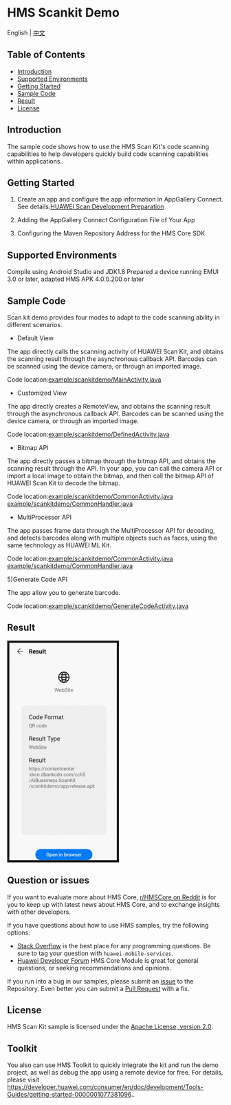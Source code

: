 # HMS Scankit Demo

English | [中文](https://github.com/HMS-Core/hms-scan-demo/blob/master/README_ZH.md)

## Table of Contents

 * [Introduction](#introduction)
 * [Supported Environments ](#supported-environments )
 * [Getting Started](#getting-started)
 * [Sample Code](#sample-code)
 * [Result](#result)
 * [License](#license)
 
## Introduction
The sample code shows how to use the HMS Scan Kit's code scanning capabilities to help developers quickly build code scanning capabilities within applications.

## Getting Started
1. Create an app and configure the app information in AppGallery Connect.
See details:[HUAWEI Scan Development Preparation](https://developer.huawei.com/consumer/en/doc/development/HMSCore-Guides/android-config-agc-0000001050043955)

2. Adding the AppGallery Connect Configuration File of Your App

3. Configuring the Maven Repository Address for the HMS Core SDK

## Supported Environments
Compile using Android Studio and JDK1.8
Prepared a device running EMUI 3.0 or later, adapted HMS APK 4.0.0.200 or later
	
## Sample Code
Scan kit demo provides four modes to adapt to the code scanning ability in different scenarios.

* Default View

The app directly calls the scanning activity of HUAWEI Scan Kit, and obtains the scanning result through the asynchronous callback API. Barcodes can be scanned using the device camera, or through an imported image.

Code location:[example/scankitdemo/MainActivity.java](https://github.com/HMS-Core/hms-scan-demo/blob/master/app/src/main/java/com/example/scankitdemo/MainActivity.java)

* Customized View

The app directly creates a RemoteView, and obtains the scanning result through the asynchronous callback API. Barcodes can be scanned using the device camera, or through an imported image.

Code location:[example/scankitdemo/DefinedActivity.java](https://github.com/HMS-Core/hms-scan-demo/blob/master/app/src/main/java/com/example/scankitdemo/DefinedActivity.java)

* Bitmap API

The app directly passes a bitmap through the bitmap API, and obtains the scanning result through the API. In your app, you can call the camera API or import a local image to obtain the bitmap, and then call the bitmap API of HUAWEI Scan Kit to decode the bitmap.

Code location:[example/scankitdemo/CommonActivity.java example/scankitdemo/CommonHandler.java](https://github.com/HMS-Core/hms-scan-demo/blob/master/app/src/main/java/com/example/scankitdemo/CommonHandler.java)

* MultiProcessor API

The app passes frame data through the MultiProcessor API for decoding, and detects barcodes along with multiple objects such as faces, using the same technology as HUAWEI ML Kit.

Code location:[example/scankitdemo/CommonActivity.java example/scankitdemo/CommonHandler.java](https://github.com/HMS-Core/hms-scan-demo/blob/master/app/src/main/java/com/example/scankitdemo/CommonHandler.java)
	
5)Generate Code API

The app allow you to generate barcode.

Code location:[example/scankitdemo/GenerateCodeActivity.java](https://github.com/HMS-Core/hms-scan-demo/blob/master/app/src/main/java/com/example/scankitdemo/GenerateCodeActivity.java)

## Result
<img src="Screenshot.jpg" width=250 title="ID Photo DIY" div align=center border=5>

## Question or issues
If you want to evaluate more about HMS Core, [r/HMSCore on Reddit](https://www.reddit.com/r/HuaweiDevelopers/) is for you to keep up with latest news about HMS Core, and to exchange insights with other developers.

If you have questions about how to use HMS samples, try the following options:
- [Stack Overflow](https://stackoverflow.com/questions/tagged/huawei-mobile-services) is the best place for any programming questions. Be sure to tag your question with 
`huawei-mobile-services`.
- [Huawei Developer Forum](https://forums.developer.huawei.com/forumPortal/en/home?fid=0101187876626530001) HMS Core Module is great for general questions, or seeking recommendations and opinions.

If you run into a bug in our samples, please submit an [issue](https://github.com/HMS-Core/hms-scan-demo/issues) to the Repository. Even better you can submit a [Pull Request](https://github.com/HMS-Core/hms-scan-demo/pulls) with a fix.

##  License
HMS Scan Kit sample is licensed under the [Apache License, version 2.0](http://www.apache.org/licenses/LICENSE-2.0).

##  Toolkit
You also can use HMS Toolkit to quickly integrate the kit and run the demo project, as well as debug the app using a remote device for free. For details, please visit https://developer.huawei.com/consumer/en/doc/development/Tools-Guides/getting-started-0000001077381096..
